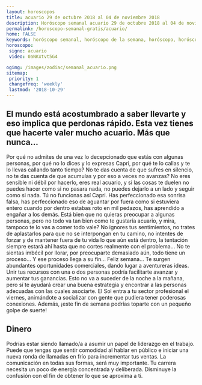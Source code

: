 ```yaml
---
layout: horoscopos
title: acuario 29 de octubre 2018 al 04 de noviembre 2018 
description: Horóscopo semanal acuario 29 de octubre 2018 al 04 de noviembre 2018. El mundo está acostumbrado a saber llevarte y eso implica que perdonas rápido. Esta vez tienes que hacerte valer mucho acuario. Más que nunca…
permalink: /horoscopo-semanal-gratis/acuario/
home: FALSE
keywords: horóscopo semanal, horóscopo de la semana, horóscopo, horóscopo gratis,horóscopos, horóscopo esperanza gracia, horoscopos acuario la semana, horóscopos gratis, Tarot, Astrologia, Zodíaco, acuario, horoscopo gratis, semanal
horoscopo:
 signo: acuario
 video: 0aNKxtvt5G4

ogimg: /images/zodiac/semanal_acuario.png
sitemap:
 priority: 1
 changefreq: 'weekly'
 lastmod: '2018-10-29'
---
```




## El mundo está acostumbrado a saber llevarte y eso implica que perdonas rápido. Esta vez tienes que hacerte valer mucho acuario. Más que nunca…

Por qué no admites de una vez lo decepcionado que estás con algunas personas, por qué no lo dices y lo expresas Capri, por qué te lo callas y te lo llevas callando tanto tiempo? No te das cuenta de que sufres en silencio, no te das cuenta de que acumulas y por eso a veces no avanzas? No eres sensible ni débil por hacerlo, eres real acuario, y si las cosas te duelen no puedes hacer como si no pasara nada, no puedes dejarlo a un lado y seguir como si nada. Tú no funcionas así Capri. Has perfeccionado esa sonrisa falsa, has perfeccionado eso de aguantar por fuera como si estuviera entero cuando por dentro estabas roto en mil pedazos, has aprendido a engañar a los demás. Está bien que no quieras preocupar a algunas personas, pero no todo va tan bien como te gustaría acuario, y mira, tampoco te lo vas a comer todo vale? No ignores tus sentimientos, no trates de aplastarlos para que no se interpongan en tu camino, no intentes de forzar y de mantener fuera de tu vida lo que aún está dentro, la tentación siempre estará ahí hasta que no cortes realmente con el problema… No te sientas imbécil por llorar, por preocuparte demasiado aún, todo tiene un proceso… Y ese proceso llega a su fin… Feliz semana…
Te surgen abundantes oportunidades comerciales, dando lugar a aventureras ideas. Unir tus recursos con una o dos personas podría facilitarte avanzar y aumentar tus ganancias. Esto no va a suceder de la noche a la mañana, pero sí te ayudará crear una buena estrategia y encontrar a las personas adecuadas con las cuales asociarte. El Sol entra a tu sector profesional el viernes, animándote a socializar con gente que pudiera tener poderosas conexiones. Además, ¡este fin de semana podrías toparte con un pequeño golpe de suerte!

## Dinero

Podrías estar siendo llamado/a a asumir un papel de liderazgo en el trabajo. Puede que tengas que sentir comodidad al hablar en público e iniciar una nueva ronda de llamadas en frío para incrementar tus ventas. La comunicación en todas sus formas, será muy importante. Tu carrera necesita un poco de energía concentrada y deliberada. Disminuye  la confusión con el fin de obtener lo que se aproxima a ti.